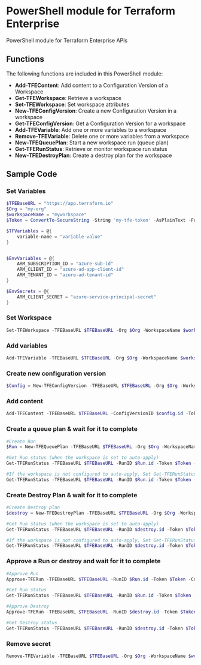 # PowerShell module for Terraform Enterprise

PowerShell module for Terraform Enterprise APIs

## Functions

The following functions are included in this PowerShell module:

* **Add-TFEContent**: Add content to a Configuration Version of a Workspace
* **Get-TFEWorkspace**: Retrieve a workspace
* **Set-TFEWorkspace**: Set workspace attributes
* **New-TFEConfigVersion**: Create a new Configuration Version in a workspace
* **Get-TFEConfigVersion**: Get a Configuration Version for a workspace
* **Add-TFEVariable**: Add one or more variables to a workspace
* **Remove-TFEVariable**: Delete one or more variables from a workspace
* **New-TFEQueuePlan**: Start a new workspace run (queue plan)
* **Get-TFERunStatus**: Retrieve or monitor workspace run status
* **New-TFEDestroyPlan**: Create a destroy plan for the workspace

## Sample Code

### Set Variables

```powershell
$TFEBaseURL = "https://app.terraform.io"
$Org = "my-org"
$workspaceName = "myworkspace"
$Token = ConvertTo-SecureString -String 'my-tfe-token' -AsPlainText -Force

$TFVariables = @{
    variable-name = "variable-value"
}


$EnvVariables = @{
    ARM_SUBSCRIPTION_ID = "azure-sub-id"
    ARM_CLIENT_ID = "azure-ad-app-client-id"
    ARM_TENANT_ID = "azure-ad-tenant-id"
}

$EnvSecrets = @{
    ARM_CLIENT_SECRET = "azure-service-principal-secret"
}
```

### Set Workspace

```powershell
Set-TFEWorkspace -TFEBaseURL $TFEBaseURL -Org $Org -WorkspaceName $workspaceName -Token $Token -WorkspaceDescription "Tao's test workspace for TFE API dev work" -TerraformVersion '0.12.28' -AutoApply $true -AllowDestroyPlan $true -Verbose
```

### Add variables

```powershell
Add-TFEVariable -TFEBaseURL $TFEBaseURL -Org $Org -WorkspaceName $workspaceName -Token $Token -TFVariables $TFVariables -EnvVariables $EnvVariables -EnvSecrets $EnvSecrets -verbose
```

### Create new configuration version

```powershell
$Config = New-TFEConfigVersion -TFEBaseURL $TFEBaseURL -Org $Org -WorkspaceName $workspaceName -Token $Token -verbose

```

### Add content

```powershell
Add-TFEContent -TFEBaseURL $TFEBaseURL -ConfigVersionID $config.id -Token $Token -contentPath "C:\Documents\git\TerraformEnterprise-PS\examples\deploy-vm-shutdown-schedule-to-sub" -verbose

```

### Create a queue plan & wait for it to complete

```powershell
#Create Run
$Run = New-TFEQueuePlan -TFEBaseURL $TFEBaseURL -Org $Org -WorkspaceName $workspaceName -Token $Token -ConfigVersionID $config.id -verbose

#Get Run status (when the workspace is set to auto-apply)
Get-TFERunStatus -TFEBaseURL $TFEBaseURL -RunID $Run.id -Token $Token -WaitForCompletion -Verbose

#If the workspace is not configured to auto-apply, Set Get-TFERunStatus to exit when the run status is planned
Get-TFERunStatus -TFEBaseURL $TFEBaseURL -RunID $Run.id -Token $Token -WaitForCompletion -StopAtPlanned -Verbose
```

### Create Destroy Plan & wait for it to complete

```powershell
#Create Destroy plan
$destroy = New-TFEDestroyPlan -TFEBaseURL $TFEBaseURL -Org $Org -WorkspaceName $workspaceName -Token $Token -Verbose -confirm:$false

#Get Run status (when the workspace is set to auto-apply)
Get-TFERunStatus -TFEBaseURL $TFEBaseURL -RunID $destroy.id -Token $Token -WaitForCompletion -Verbose

#If the workspace is not configured to auto-apply, Set Get-TFERunStatus to exit when the run status is planned
Get-TFERunStatus -TFEBaseURL $TFEBaseURL -RunID $destroy.id -Token $Token -WaitForCompletion -StopAtPlanned -Verbose
```

### Approve a Run or destroy and wait for it to complete

```powershell
#Approve Run
Approve-TFERun -TFEBaseURL $TFEBaseURL -RunID $Run.id -Token $Token -Confirm:$false -Verbose

#Get Run status
Get-TFERunStatus -TFEBaseURL $TFEBaseURL -RunID $Run.id -Token $Token -WaitForCompletion -Verbose

#Approve Destroy
Approve-TFERun -TFEBaseURL $TFEBaseURL -RunID $destroy.id -Token $Token -Confirm:$false -Verbose

#Get Destroy status
Get-TFERunStatus -TFEBaseURL $TFEBaseURL -RunID $destroy.id -Token $Token -WaitForCompletion -Verbose
```

### Remove secret

```powershell
Remove-TFEVariable -TFEBaseURL $TFEBaseURL -Org $Org -WorkspaceName $workspaceName -Token $Token -EnvSecrets @('ARM_CLIENT_SECRET') -verbose
```
